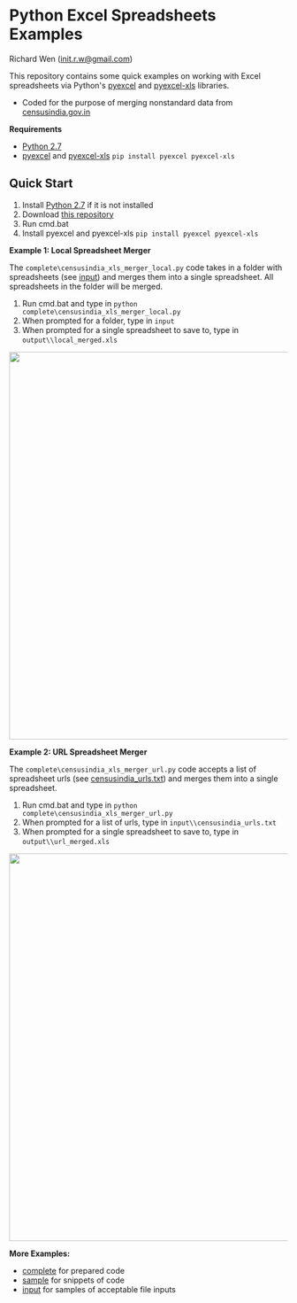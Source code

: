 # Python Excel Spreadsheets Examples
  
  
Richard Wen (init.r.w@gmail.com)  
  
This repository contains some quick examples on working with Excel spreadsheets via Python's [pyexcel](https://pypi.python.org/pypi/pyexcel) and [pyexcel-xls](https://pypi.python.org/pypi/pyexcel-xls) libraries.
* Coded for the purpose of merging nonstandard data from [censusindia.gov.in](http://censusindia.gov.in/)
  
**Requirements**  
* [Python 2.7](https://www.python.org/downloads/)  
* [pyexcel](https://pypi.python.org/pypi/pyexcel) and [pyexcel-xls](https://pypi.python.org/pypi/pyexcel-xls) `pip install pyexcel pyexcel-xls`    
  
## Quick Start
  
1. Install [Python 2.7](https://www.python.org/downloads/) if it is not installed  
2. Download [this repository](https://github.com/rwenite/ex-py-xls/archive/master.zip)  
3. Run cmd.bat    
4. Install pyexcel and pyexcel-xls `pip install pyexcel pyexcel-xls`  
  
**Example 1: Local Spreadsheet Merger**  
  
The `complete\censusindia_xls_merger_local.py` code takes in a folder with spreadsheets (see [input](https://github.com/rwenite/ex-py-xls/tree/master/input)) and merges them into a single spreadsheet. All spreadsheets in the folder will be merged.  
  
1. Run cmd.bat and type in `python complete\censusindia_xls_merger_local.py`  
2. When prompted for a folder, type in `input`  
3. When prompted for a single spreadsheet to save to, type in `output\\local_merged.xls` 
<img src="https://raw.githubusercontent.com/rwenite/ex-py-xls/master/img/censusindia_xls_merger_local.JPG" width="700;"/>  
  
**Example 2: URL Spreadsheet Merger**  
  
The `complete\censusindia_xls_merger_url.py` code accepts a list of spreadsheet urls (see [censusindia_urls.txt](https://github.com/rwenite/ex-py-xls/blob/master/input/censusindia_urls.txt)) and merges them into a single spreadsheet.
  
1. Run cmd.bat and type in `python complete\censusindia_xls_merger_url.py`  
2. When prompted for a list of urls, type in `input\\censusindia_urls.txt`
3. When prompted for a single spreadsheet to save to, type in `output\\url_merged.xls` 
<img src="https://raw.githubusercontent.com/rwenite/ex-py-xls/master/img/censusindia_xls_merger_url.JPG" width="700;"/>  
  
**More Examples:**
* [complete](https://github.com/rwenite/ex-py-xls/tree/master/complete) for prepared code  
* [sample](https://github.com/rwenite/ex-py-xls/tree/master/sample) for snippets of code  
* [input](https://github.com/rwenite/ex-py-xls/tree/master/input) for samples of acceptable file inputs  
  
